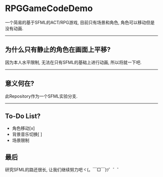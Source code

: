 # RPGGameCodeDemo
一个简易的基于SFML的ACT/RPG游戏, 目前只有场景和角色, 角色可以移动但是没有动画.

---

## 为什么只有静止的角色在画面上平移?
因为本人水平限制, 无法在只有SFML的基础上进行动画, 所以将就一下吧.

---

## 意义何在?
此Repository作为一个SFML实验分支.

---

## To-Do List?

- 角色移动[x]
- 背景音乐切换[ ]
- 场景限制

## 最后
研究SFML的路还很长, 让我们继续努力吧ヾ(。￣□￣)ﾂ゜゜゜